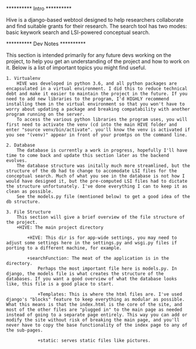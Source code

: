 ********** Intro **********

Hive is a django-based webtool designed to help researchers collaborate and find suitable grants for their research. The search tool has two modes: basic keywork search and LSI-powered conceptual search. 

********** Dev Notes **********

This section is intended primarily for any future devs working on the project, to help you get an understanding of the project and how to work on it. Below is a list of important topics you might find useful. 

	1. Virtualenv
		HIVE was developed in python 3.6, and all python packages are encapsulated in a virtual environment. I did this to reduce technical debt and make it easier to maintain the project in the future. If you need to add new libraries to the program, I'd HIGHLY recommend installing them in the virtual environment so that you won't have to worry about updating a package and breaking compatability with another program running on the server.
		To access the various python libraries the program uses, you will first need to activate the venv (cd into the main HIVE folder and enter "source venv/bin/activate". you'll know the venv is activated if you see "(venv)" appear in front of your promtps on the command line. 
	
	2. Database
		The database is currently a work in progress, hopefully I'll have time to come back and update this section later as the backend evolves.
		The database structure was initally much more streamlined, but the structure of the db had to change to accomodate LSI files for the conceptual search. Much of what you see in the database is not how I would have designed it, but the pre-computed LSI files had to dictate the structure unfortunately. I've done everything I can to keep it as clean as possible.  
		See the models.py file (mentioned below) to get a good idea of the db structure.
		
	3. File Structure
		This section will give a brief overview of the file structure of the project.
		+HIVE: The main project directory
		
			+HIVE: This dir is for app-wide settings, you may need to adjust some settings here in the settings.py and wsgi.py files if porting to a different machine, for example.
			
			+searchFunction: The meat of the application is in the directory.
				Perhaps the most important file here is models.py. In django, the models file is what creates the structure of the databases. If you want a good overview of what the database looks like, this file is a good place to start.
				
				+Templates: This is where the html files are. I've used django's "blocks" feature to keep everything as modular as possible. What this means is that the index.html is the core of the site, and most of the other files are "plugged in" to the main page as needed instead of going to a separate page entirely. This way you can add or modify the site without risk of breaking the main page, and you'll never have to copy the base functionality of the index page to any of the sub-pages.
				
				+static: serves static files like pictures.
				
				
			
			


